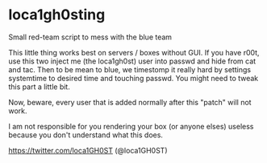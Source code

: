 # loca1gh0sting
Small red-team script to mess with the blue team

This little thing works best on servers / boxes without GUI.
If you have r00t, use this two inject me (the loca1gh0st) user into passwd and hide from cat and tac.
Then to be mean to blue, we timestomp it really hard by settings systemtime to desired time and touching passwd. You might need to tweak this part a little bit.

Now, beware, every user that is added normally after this "patch" will not work.

I am not responsible for you rendering your box (or anyone elses) useless because you don't understand what this does.

https://twitter.com/loca1GH0ST (@loca1GH0ST)
